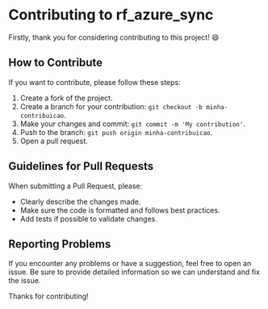 # Contributing to rf_azure_sync

Firstly, thank you for considering contributing to this project! 😄

## How to Contribute

If you want to contribute, please follow these steps:

1. Create a fork of the project.
2. Create a branch for your contribution: `git checkout -b minha-contribuicao`.
3. Make your changes and commit: `git commit -m 'My contribution'`.
4. Push to the branch: `git push origin minha-contribuicao`.
5. Open a pull request.

## Guidelines for Pull Requests

When submitting a Pull Request, please:

- Clearly describe the changes made.
- Make sure the code is formatted and follows best practices.
- Add tests if possible to validate changes.

## Reporting Problems

If you encounter any problems or have a suggestion, feel free to open an issue. Be sure to provide detailed information so we can understand and fix the issue.

Thanks for contributing!